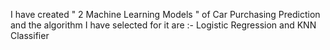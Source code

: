 I have created " 2 Machine Learning Models " of Car Purchasing Prediction and the algorithm I have selected for it are :- Logistic Regression and KNN Classifier
